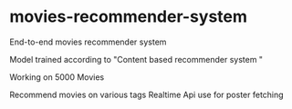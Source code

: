 # movies-recommender-system


End-to-end movies recommender system 

Model trained according to "Content based recommender system "



Working on 5000 Movies 

Recommend movies on various tags 
Realtime Api use for poster fetching 
